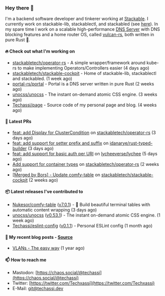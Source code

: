 ### Hey there 👋

I'm a backend software developer and tinkerer working at [Stackable][stackable]. I currently work on
stackable-lib, stackablectl, and stackabled (see [here][stackable-work]). In my spare time I work on
a scalable high-performance [DNS Server][portal] with DNS blocking features and a home router OS,
called [vulcan-rs][vulcan], both written in pure Rust 🦀.

[stackable-work]: https://github.com/stackabletech/stackable
[stackable]: https://github.com/stackabletech
[portal]: https://github.com/portal-rs/portal
[vulcan]: https://github.com/vulcan-rs

#### 🔥 Check out what I'm working on


- [stackabletech/operator-rs](https://github.com/stackabletech/operator-rs) - A simple wrapper/framework around kube-rs to make implementing Operators/Controllers easier (4 days ago)
- [stackabletech/stackable-cockpit](https://github.com/stackabletech/stackable-cockpit) - Home of stackable-lib, stackablectl and stackabled. (1 week ago)
- [portal-rs/portal](https://github.com/portal-rs/portal) - Portal is a DNS server written in pure Rust (2 weeks ago)
- [unocss/unocss](https://github.com/unocss/unocss) - The instant on-demand atomic CSS engine. (3 weeks ago)
- [Techassi/page](https://github.com/Techassi/page) - Source code of my personal page and blog. (4 weeks ago)

#### 🧪 Latest PRs


- [feat: add Display for ClusterCondition](https://github.com/stackabletech/operator-rs/pull/608) on [stackabletech/operator-rs](https://github.com/stackabletech/operator-rs) (3 days ago)
- [feat: add support for setter prefix and suffix](https://github.com/idanarye/rust-typed-builder/pull/94) on [idanarye/rust-typed-builder](https://github.com/idanarye/rust-typed-builder) (3 days ago)
- [feat: add support for basic auth per URI](https://github.com/lycheeverse/lychee/pull/1110) on [lycheeverse/lychee](https://github.com/lycheeverse/lychee) (5 days ago)
- [Add support for container types](https://github.com/stackabletech/operator-rs/pull/600) on [stackabletech/operator-rs](https://github.com/stackabletech/operator-rs) (2 weeks ago)
- [[Merged by Bors] - Update comfy-table](https://github.com/stackabletech/stackable-cockpit/pull/37) on [stackabletech/stackable-cockpit](https://github.com/stackabletech/stackable-cockpit) (2 weeks ago)

#### 📦 Latest releases I've contributed to


- [Nukesor/comfy-table](https://github.com/Nukesor/comfy-table/releases/tag/v7.0.1) ([v7.0.1](https://github.com/Nukesor/comfy-table/releases/tag/v7.0.1)) - :large_orange_diamond: Build beautiful terminal tables with automatic content wrapping (3 days ago)
- [unocss/unocss](https://github.com/unocss/unocss/releases/tag/v0.53.1) ([v0.53.1](https://github.com/unocss/unocss/releases/tag/v0.53.1)) - The instant on-demand atomic CSS engine. (1 week ago)
- [Techassi/eslint-config](https://github.com/Techassi/eslint-config/releases/tag/v0.1.1) ([v0.1.1](https://github.com/Techassi/eslint-config/releases/tag/v0.1.1)) - Personal ESLint config (1 month ago)

#### 📜 My recent blog posts - [Source](https://github.com/Techassi/page)


- [VLANs - The easy way](https://techassi.dev/posts/vlans-the-easy-way/) (1 year ago)

#### 📫 How to reach me

- Mastodon: [https://chaos.social/@techassi](https://chaos.social/@techassi)
- Twitter: [https://twitter.com/Techxassi](https://twitter.com/Techxassi)
- E-Mail: git@techassi.dev

